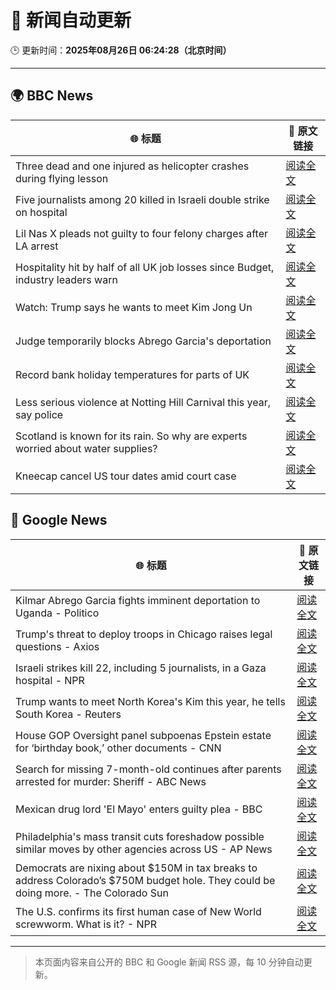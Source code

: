 # 🧠 新闻自动更新

🕒 更新时间：**2025年08月26日 06:24:28（北京时间）**

---

## 🌍 BBC News

| 🌐 标题 | 🔗 原文链接 |
|--------|-------------|
| Three dead and one injured as helicopter crashes during flying lesson | [阅读全文](https://www.bbc.com/news/articles/c87e22ryerlo?at_medium=RSS&at_campaign=rss) |
| Five journalists among 20 killed in Israeli double strike on hospital | [阅读全文](https://www.bbc.com/news/articles/cp89rp48246o?at_medium=RSS&at_campaign=rss) |
| Lil Nas X pleads not guilty to four felony charges after LA arrest | [阅读全文](https://www.bbc.com/news/articles/cly4ey0nm7xo?at_medium=RSS&at_campaign=rss) |
| Hospitality hit by half of all UK job losses since Budget, industry leaders warn | [阅读全文](https://www.bbc.com/news/articles/c05ey2ypp92o?at_medium=RSS&at_campaign=rss) |
| Watch: Trump says he wants to meet Kim Jong Un | [阅读全文](https://www.bbc.com/news/videos/c4gzy1qjrpxo?at_medium=RSS&at_campaign=rss) |
| Judge temporarily blocks Abrego Garcia's deportation | [阅读全文](https://www.bbc.com/news/articles/c04ryk6ed5lo?at_medium=RSS&at_campaign=rss) |
| Record bank holiday temperatures for parts of UK | [阅读全文](https://www.bbc.com/news/articles/cj6yp0j7znxo?at_medium=RSS&at_campaign=rss) |
| Less serious violence at Notting Hill Carnival this year, say police | [阅读全文](https://www.bbc.com/news/articles/cpdj7lnx40xo?at_medium=RSS&at_campaign=rss) |
| Scotland is known for its rain. So why are experts worried about water supplies? | [阅读全文](https://www.bbc.com/news/articles/c0qly7g9pepo?at_medium=RSS&at_campaign=rss) |
| Kneecap cancel US tour dates amid court case | [阅读全文](https://www.bbc.com/news/articles/c99m2zne0y9o?at_medium=RSS&at_campaign=rss) |

## 📰 Google News

| 🌐 标题 | 🔗 原文链接 |
|--------|-------------|
| Kilmar Abrego Garcia fights imminent deportation to Uganda - Politico | [阅读全文](https://news.google.com/rss/articles/CBMirAFBVV95cUxQN0U3QmExeTRUTklEcXR5QmI1eWpnNXRxaVhHWG5Oem5tdFcxREU4TGJnUGJMeXZHZXlMUDREbmFodFdRUUdpeDh5VTc1dFpENVcyemJrREJ0MjZxeUhESWdMRTFxdVpMZW5mcDlwZ3hHS3o1WmNKeUFzSFh6NTlaWDNvZzN6SnU1MVNZenZHRFpvQ2NlX2p0SEFSaG9kbm43UFJURzdjdmRQUWto?oc=5) |
| Trump's threat to deploy troops in Chicago raises legal questions - Axios | [阅读全文](https://news.google.com/rss/articles/CBMirAFBVV95cUxOa3RJVnhwOUpCVXV2TFBoYWFWTXpmZVhvcVRBWlVHeHNuVUxKcy1qYTV4ekFwTnBUYm1UeWlzbGxCS0IzOFljQlc5M0l0aVA3LU1hb09vQ2tpWUJ6Q1Q0TkhiS0xQVU91czE3QnRxVGtxSFd0aFV5NE5Ic1hTWUNaZXYzaEdGcl9pdldMYjNCaHl0WU40QnM2TVNOZTluQkQ0MUw1UkRzWVo2VUJG?oc=5) |
| Israeli strikes kill 22, including 5 journalists, in a Gaza hospital - NPR | [阅读全文](https://news.google.com/rss/articles/CBMijAFBVV95cUxObm9aZm1XLUxqVWNBRFVFbHk4NWNJZWpzV3h3NTYycHFWZE42Q3ZhYml5alZ5UTg3alM1aU5pY3BvdmFSdnRPY29nSmdoRkliWTVXSTh1Y096UDBfVzhrcEQzRUxlbzd4YzAySVYzVVV3SmFWYS15aF9CSzZhcHY5Z3lKVmhUQmZUSzlxTg?oc=5) |
| Trump wants to meet North Korea's Kim this year, he tells South Korea - Reuters | [阅读全文](https://news.google.com/rss/articles/CBMisgFBVV95cUxPbk5GSVhIUy1ScEFEdk5nbzNPbk85LXFSRmgtdU41VlBZNHJLdzM2eDRVYUpxbk9lTnpoRU91am9WTUlXRFNRZkk5b29VeGt6dHp3V3FGRkRpSW1DOWdPUVJ0c3ZIT0kzTHJwOVFCRmY4eThIMGUyc291UUY4T0NndjlNNDZCblg0MV9wVkd1RDg4bE9uWUN5QjFOVWlUMDY0R003X2hrMTZZVEYwdUdvM3BR?oc=5) |
| House GOP Oversight panel subpoenas Epstein estate for ‘birthday book,’ other documents - CNN | [阅读全文](https://news.google.com/rss/articles/CBMiiwFBVV95cUxQdXZ5UkVQQmVnMXZaUmZ1LXZ6bXE2TFlOT0g3MS1idG1ocHB1YzA0N0xsajdteEFSdUEteDNJWEl2eUszM01ranF2YnZOMUlWMk9TeGlZNzJSbWdfTEJoMm1YQW5xZ0ptRkU2Z0hSN1Y5aWhLaUw5Vks4ZHUzaFhoNmhfLUZxQkJyeGNR0gGQAUFVX3lxTE5aa0xJWEtDYmRSQVcwSk9pRTdwZWtwblBNQkttOWh4bjJmWUl4YVByaXlyeWl1U0dpNFVocUdWVmJ4WDZCbzZGdnljTGM3SndFWU1WYmtoQXo0ODdQd1NPOUlIdGFCY3dkUnFVQ0xuYWxWLWNiMngyZTdXanFYRTZ3Skpoay13SHRENldYLUFhUA?oc=5) |
| Search for missing 7-month-old continues after parents arrested for murder: Sheriff - ABC News | [阅读全文](https://news.google.com/rss/articles/CBMiogFBVV95cUxQeTlSOEFOVWRrQjI4N09WYTFGandjRFRyYlg5SWU4WGtSQjZXeTVBY1hNNW1adUF1aHlRVm9NdlhPb3NlTXJWNXVZeTdKbHRVTGc2Y3FOTDJtdlpHbnRSX0l1eFppS2RLNDJJbVhMeGpic3dLcTJaak44S2l4a2RzVE5qRVlvem1wZVhhTjJPVnBqUE43ZzByY1g4T0t0QkJpb3fSAacBQVVfeXFMUFZSSU1IakdVUjlXdF84WHVzdUtEYk95ZWpzdGFoSkk5VGxXN0E5dk05WUlJWDlBbnMxbE5EeHdqVTIwem9uZVhMbl9KQ0E3N1lVVmdoREtza2FsVmp6Q3FVcFdVOEZ1TWNLc2hSaGpqTEZFZUFWVzRRTEFUeExjbWkySTJtdUxvTi1rbWJYQkxULWJMODAxRFVjRlVSSzBJcm1rT2ZHMEU?oc=5) |
| Mexican drug lord 'El Mayo' enters guilty plea - BBC | [阅读全文](https://news.google.com/rss/articles/CBMiWkFVX3lxTFBKSWNLQmtldnVKME9tSEFRRVRKbThaMEltc0VrX0NLa2ZIbTZsUG9sTTQxWHdTMmkxSV9YcHA2a1VmSUtpRnVmMWM5cTM2TEFvR2RtbmV6SThfQdIBX0FVX3lxTE9DNUctSlRDd1lsaWtFVmpYUC15VHVNNU9qaEhuRGRrcmZ0SjkxbWFKWEhyeHNPb3hwMEdzS1M5RDNpNEJZTjhJX0tpUW4xcWNKTmlObkl6aThzWEExaF9F?oc=5) |
| Philadelphia's mass transit cuts foreshadow possible similar moves by other agencies across US - AP News | [阅读全文](https://news.google.com/rss/articles/CBMinwFBVV95cUxPVURhZlVBVlpCazdTaDVTbDhtdjNsR3IxaHZaNlF3Ulhrc0ZjSXZFVElXcjBwUkNNOFVWSkxKaGppdEd4bzl0X0wyUDl4ZEYtYTVSLWpDOVFIWmhzazYwVkFTYTFVTHgxQUJaWWFTekh0ODhrY3JsZHlFeGQwR3h1SThiRktjMk0zTElSQW9vSThCYzF6UjRhMVpGbHVDQnc?oc=5) |
| Democrats are nixing about $150M in tax breaks to address Colorado’s $750M budget hole. They could be doing more. - The Colorado Sun | [阅读全文](https://news.google.com/rss/articles/CBMigAFBVV95cUxQRTZjZGR4cWE4MHQzRnZQTEdGUWpCdXVrc3FyZVFCaGktN3d5RDRUeHFDcnZtQmprUzNFT180MlYwMVFNSmZZNnhRWERlZ2NHejB4WkpUTW93UDBBRHdrN2o1Yko2S3F5bHBkd3dTWEt1ZFdoVDhVT2RTbHFBZ0VTcg?oc=5) |
| The U.S. confirms its first human case of New World screwworm. What is it? - NPR | [阅读全文](https://news.google.com/rss/articles/CBMihAFBVV95cUxQTURQU2c0cFJ5TjBFMUpfWGRBZ3ltaFhZYk5hWnc5UlZMS0IwbUxpSzB5N2hFdnJxMWdiWkJxQl90MXljNFZuQnZlNWp6Sks4ay1tb01wWm1jei1lbWZialNhdXNocFBzaWlUbXNfeTlPWXc5d2EzMFFvaTR0emtqT1BFWjg?oc=5) |

---
> 本页面内容来自公开的 BBC 和 Google 新闻 RSS 源，每 10 分钟自动更新。